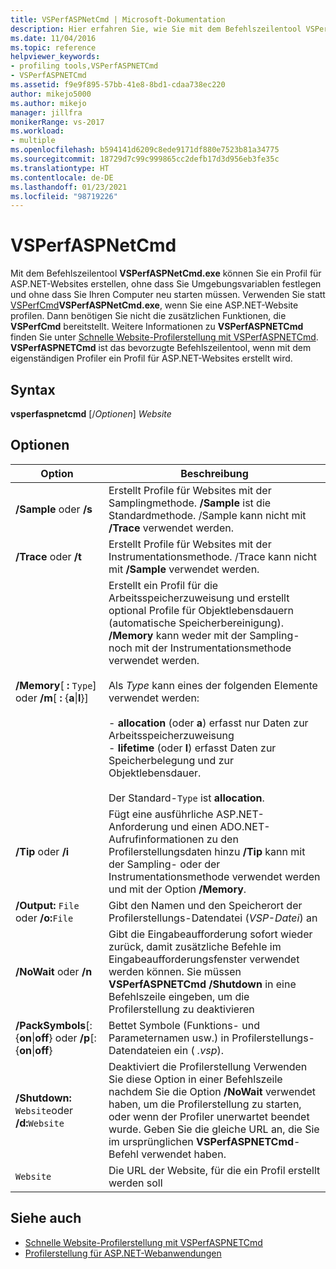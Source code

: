 ```yaml
---
title: VSPerfASPNetCmd | Microsoft-Dokumentation
description: Hier erfahren Sie, wie Sie mit dem Befehlszeilentool VSPerfASPNetCmd.exe ASP.NET-Websites profilen können, ohne dass Sie Umgebungsvariablen festlegen oder Ihren Computer neu starten müssen.
ms.date: 11/04/2016
ms.topic: reference
helpviewer_keywords:
- profiling tools,VSPerfASPNETCmd
- VSPerfASPNETCmd
ms.assetid: f9e9f895-57bb-41e8-8bd1-cdaa738ec220
author: mikejo5000
ms.author: mikejo
manager: jillfra
monikerRange: vs-2017
ms.workload:
- multiple
ms.openlocfilehash: b594141d6209c8ede9171df880e7523b81a34775
ms.sourcegitcommit: 18729d7c99c999865cc2defb17d3d956eb3fe35c
ms.translationtype: HT
ms.contentlocale: de-DE
ms.lasthandoff: 01/23/2021
ms.locfileid: "98719226"
---
```

# <a name="vsperfaspnetcmd"></a>VSPerfASPNetCmd
Mit dem Befehlszeilentool **VSPerfASPNetCmd.exe** können Sie ein Profil für ASP.NET-Websites erstellen, ohne dass Sie Umgebungsvariablen festlegen und ohne dass Sie Ihren Computer neu starten müssen. Verwenden Sie statt [VSPerfCmd](../profiling/vsperfcmd.md)**VSPerfASPNetCmd.exe**, wenn Sie eine ASP.NET-Website profilen. Dann benötigen Sie nicht die zusätzlichen Funktionen, die **VSPerfCmd** bereitstellt. Weitere Informationen zu **VSPerfASPNETCmd** finden Sie unter [Schnelle Website-Profilerstellung mit VSPerfASPNETCmd](../profiling/rapid-web-site-profiling-with-vsperfaspnetcmd.md). **VSPerfASPNETCmd** ist das bevorzugte Befehlszeilentool, wenn mit dem eigenständigen Profiler ein Profil für ASP.NET-Websites erstellt wird.

## <a name="syntax"></a>Syntax
 **vsperfaspnetcmd** [/*Optionen*] *Website*

## <a name="options"></a>Optionen

|Option|Beschreibung|
|------------|-----------------|
|**/Sample** oder **/s**|Erstellt Profile für Websites mit der Samplingmethode. **/Sample** ist die Standardmethode. /Sample kann nicht mit **/Trace** verwendet werden.|
|**/Trace** oder **/t**|Erstellt Profile für Websites mit der Instrumentationsmethode. /Trace kann nicht mit **/Sample** verwendet werden.|
|**/Memory**[ **:** `Type`] oder **/m**[ **:** {**a**&#124;**l**}]|Erstellt ein Profil für die Arbeitsspeicherzuweisung und erstellt optional Profile für Objektlebensdauern (automatische Speicherbereinigung). **/Memory** kann weder mit der Sampling- noch mit der Instrumentationsmethode verwendet werden.<br /><br /> Als *Type* kann eines der folgenden Elemente verwendet werden:<br /><br /> -   **allocation** (oder **a**) erfasst nur Daten zur Arbeitsspeicherzuweisung<br />-   **lifetime** (oder **l**) erfasst Daten zur Speicherbelegung und zur Objektlebensdauer.<br /><br /> Der Standard-`Type` ist **allocation**.|
|**/Tip** oder **/i**|Fügt eine ausführliche ASP.NET-Anforderung und einen ADO.NET-Aufrufinformationen zu den Profilerstellungsdaten hinzu **/Tip** kann mit der Sampling- oder der Instrumentationsmethode verwendet werden und mit der Option **/Memory**.|
|**/Output:** `File` oder **/o:**`File`|Gibt den Namen und den Speicherort der Profilerstellungs-Datendatei (*VSP-Datei*) an|
|**/NoWait** oder **/n**|Gibt die Eingabeaufforderung sofort wieder zurück, damit zusätzliche Befehle im Eingabeaufforderungsfenster verwendet werden können. Sie müssen **VSPerfASPNETCmd /Shutdown** in eine Befehlszeile eingeben, um die Profilerstellung zu deaktivieren|
|**/PackSymbols**[:{**on**&#124;**off**} oder **/p**[:{**on**&#124;**off**}|Bettet Symbole (Funktions- und Parameternamen usw.) in Profilerstellungs-Datendateien ein ( *.vsp*).|
|**/Shutdown:** `Website`oder **/d:**`Website`|Deaktiviert die Profilerstellung Verwenden Sie diese Option in einer Befehlszeile nachdem Sie die Option **/NoWait** verwendet haben, um die Profilerstellung zu starten, oder wenn der Profiler unerwartet beendet wurde. Geben Sie die gleiche URL an, die Sie im ursprünglichen **VSPerfASPNETCmd**-Befehl verwendet haben.|
|`Website`|Die URL der Website, für die ein Profil erstellt werden soll|

## <a name="see-also"></a>Siehe auch
- [Schnelle Website-Profilerstellung mit VSPerfASPNETCmd](../profiling/rapid-web-site-profiling-with-vsperfaspnetcmd.md)
- [Profilerstellung für ASP.NET-Webanwendungen](../profiling/command-line-profiling-of-aspnet-web-applications.md)
